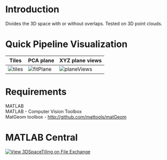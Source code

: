 # Introduction
Divides the 3D space with or without overlaps. Tested on 3D point clouds.

# Quick Pipeline Visualization
| Tiles  | PCA plane | XYZ plane views |
| ------------- | ------------- | ------------- |
| ![tiles](https://user-images.githubusercontent.com/28588878/126412827-74ba8010-4206-4511-b967-8334eade1bff.png)  | ![fitPlane](https://user-images.githubusercontent.com/28588878/126412858-4d5d8a06-2882-4f38-bf2a-befea5c2a28c.png)  | ![planeViews](https://user-images.githubusercontent.com/28588878/126412838-2ab6aa8a-1744-493a-8032-33e0b4a2253f.png) 

# Requirements
MATLAB <br />
MATLAB - Computer Vision Toolbox <br />
MatGeom toolbox - http://github.com/mattools/matGeom

# MATLAB Central
[![View 3DSpaceTiling on File Exchange](https://www.mathworks.com/matlabcentral/images/matlab-file-exchange.svg)](https://www.mathworks.com/matlabcentral/fileexchange/96128-3dspacetiling)
